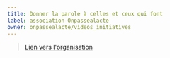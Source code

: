 ```yaml
---
title: Donner la parole à celles et ceux qui font 
label: association Onpassealacte
owner: onpassealacte/videos_initiatives
---
```


> [Lien vers l'organisation](http://github.com/onpassealacte)
